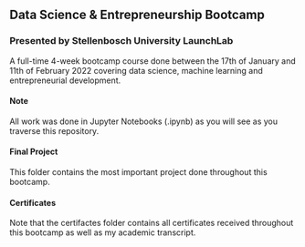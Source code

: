 ## Data Science & Entrepreneurship Bootcamp
### Presented by Stellenbosch University LaunchLab
A full-time 4-week bootcamp course done between the 17th of January and 11th of February 2022 covering
data science, machine learning and entrepreneurial development.
#### Note
All work was done in Jupyter Notebooks (.ipynb) as you will see as you traverse this repository.
#### Final Project
This folder contains the most important project done throughout this bootcamp.
#### Certificates
Note that the certifactes folder contains all certificates received throughout this bootcamp as well as my academic transcript.
